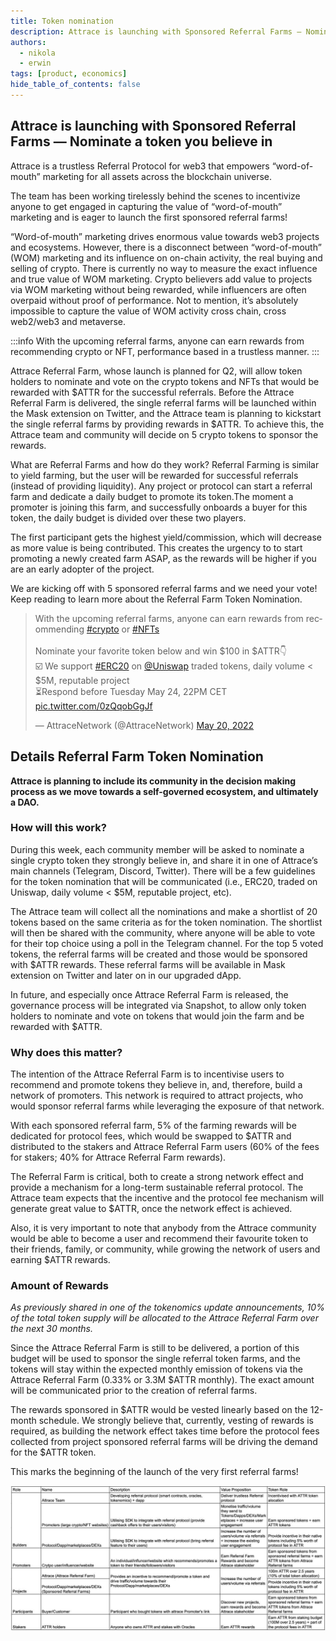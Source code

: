 ```yaml
---
title: Token nomination
description: Attrace is launching with Sponsored Referral Farms — Nominate a token you believe in.
authors:
  - nikola
  - erwin
tags: [product, economics]
hide_table_of_contents: false
---
```

## Attrace is launching with Sponsored Referral Farms — Nominate a token you believe in
Attrace is a trustless Referral Protocol for web3 that empowers “word-of-mouth” marketing for all assets across the blockchain universe.

The team has been working tirelessly behind the scenes to incentivize anyone to get engaged in capturing the value of “word-of-mouth” marketing and is eager to launch the first sponsored referral farms!
<!--truncate-->
“Word-of-mouth” marketing drives enormous value towards web3 projects and ecosystems. However, there is a disconnect between “word-of-mouth” (WOM) marketing and its influence on on-chain activity, the real buying and selling of crypto. There is currently no way to measure the exact influence and true value of WOM marketing. Crypto believers add value to projects via WOM marketing without being rewarded, while influencers are often overpaid without proof of performance. Not to mention, it’s absolutely impossible to capture the value of WOM activity cross chain, cross web2/web3 and metaverse.

:::info
With the upcoming referral farms, anyone can earn rewards from recommending crypto or NFT, performance based in a trustless manner.
:::


Attrace Referral Farm, whose launch is planned for Q2, will allow token holders to nominate and vote on the crypto tokens and NFTs that would be rewarded with $ATTR for the successful referrals. Before the Attrace Referral Farm is delivered, the single referral farms will be launched within the Mask extension on Twitter, and the Attrace team is planning to kickstart the single referral farms by providing rewards in $ATTR. To achieve this, the Attrace team and community will decide on 5 crypto tokens to sponsor the rewards.

What are Referral Farms and how do they work?
Referral Farming is similar to yield farming, but the user will be rewarded for successful referrals (instead of providing liquidity). Any project or protocol can start a referral farm and dedicate a daily budget to promote its token.The moment a promoter is joining this farm, and successfully onboards a buyer for this token, the daily budget is divided over these two players.

The first participant gets the highest yield/commission, which will decrease as more value is being contributed. This creates the urgency to to start promoting a newly created farm ASAP, as the rewards will be higher if you are an early adopter of the project.

We are kicking off with 5 sponsored referral farms and we need your vote! Keep reading to learn more about the Referral Farm Token Nomination.

<blockquote class="twitter-tweet"><p lang="en" dir="ltr">With the upcoming referral farms, anyone can earn rewards from recommending <a href="https://twitter.com/hashtag/crypto?src=hash&amp;ref_src=twsrc%5Etfw">#crypto</a> or <a href="https://twitter.com/hashtag/NFTs?src=hash&amp;ref_src=twsrc%5Etfw">#NFTs</a><br/><br/>Nominate your favorite token below and win $100 in $ATTR👇<br/>☑️ We support <a href="https://twitter.com/hashtag/ERC20?src=hash&amp;ref_src=twsrc%5Etfw">#ERC20</a> on <a href="https://twitter.com/Uniswap?ref_src=twsrc%5Etfw">@Uniswap</a> traded tokens, daily volume &lt; $5M, reputable project<br/>⏳Respond before Tuesday May 24, 22PM CET <a href="https://t.co/0zQqobGgJf">pic.twitter.com/0zQqobGgJf</a></p>&mdash; AttraceNetwork (@AttraceNetwork) <a href="https://twitter.com/AttraceNetwork/status/1527628922657071104?ref_src=twsrc%5Etfw">May 20, 2022</a></blockquote> <script async src="https://platform.twitter.com/widgets.js" charset="utf-8"></script>

## Details Referral Farm Token Nomination
**Attrace is planning to include its community in the decision making process as we move towards a self-governed ecosystem, and ultimately a DAO.**

### How will this work?

During this week, each community member will be asked to nominate a single crypto token they strongly believe in, and share it in one of Attrace’s main channels (Telegram, Discord, Twitter). There will be a few guidelines for the token nomination that will be communicated (i.e., ERC20, traded on Uniswap, daily volume < $5M, reputable project, etc).

The Attrace team will collect all the nominations and make a shortlist of 20 tokens based on the same criteria as for the token nomination. The shortlist will then be shared with the community, where anyone will be able to vote for their top choice using a poll in the Telegram channel. For the top 5 voted tokens, the referral farms will be created and those would be sponsored with $ATTR rewards. These referral farms will be available in Mask extension on Twitter and later on in our upgraded dApp.

In future, and especially once Attrace Referral Farm is released, the governance process will be integrated via Snapshot, to allow only token holders to nominate and vote on tokens that would join the farm and be rewarded with $ATTR.

### Why does this matter?

The intention of the Attrace Referral Farm is to incentivise users to recommend and promote tokens they believe in, and, therefore, build a network of promoters. This network is required to attract projects, who would sponsor referral farms while leveraging the exposure of that network.

With each sponsored referral farm, 5% of the farming rewards will be dedicated for protocol fees, which would be swapped to $ATTR and distributed to the stakers and Attrace Referral Farm users (60% of the fees for stakers; 40% for Attrace Referral Farm rewards).

The Referral Farm is critical, both to create a strong network effect and provide a mechanism for a long-term sustainable referral protocol. The Attrace team expects that the incentive and the protocol fee mechanism will generate great value to $ATTR, once the network effect is achieved.

Also, it is very important to note that anybody from the Attrace community would be able to become a user and recommend their favourite token to their friends, family, or community, while growing the network of users and earning $ATTR rewards.

### Amount of Rewards

_As previously shared in one of the tokenomics update announcements, 10% of the total token supply will be allocated to the Attrace Referral Farm over the next 30 months._

Since the Attrace Referral Farm is still to be delivered, a portion of this budget will be used to sponsor the single referral token farms, and the tokens will stay within the expected monthly emission of tokens via the Attrace Referral Farm (0.33% or 3.3M $ATTR monthly). The exact amount will be communicated prior to the creation of referral farms.

The rewards sponsored in $ATTR would be vested linearly based on the 12-month schedule. We strongly believe that, currently, vesting of rewards is required, as building the network effect takes time before the protocol fees collected from project sponsored referral farms will be driving the demand for the $ATTR token.

This marks the beginning of the launch of the very first referral farms!

![](img/stakeholder-map.jpeg)




